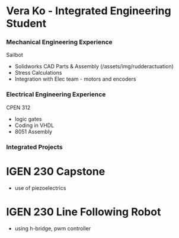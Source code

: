 # Vera Ko - Integrated Engineering Student

### Mechanical Engineering Experience
Sailbot
- Solidworks CAD Parts & Assembly
(/assets/img/rudderactuation)
- Stress Calculations
- Integration with Elec team - motors and encoders


### Electrical Engineering Experience
CPEN 312
- logic gates
- Coding in VHDL 
- 8051 Assembly

  
### Integrated Projects
# IGEN 230 Capstone
- use of piezoelectrics

  
# IGEN 230 Line Following Robot
- using h-bridge, pwm controller
